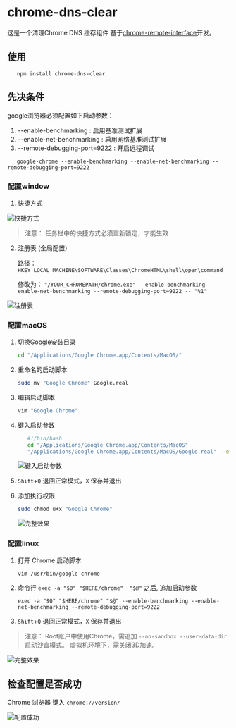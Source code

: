 # chrome-dns-clear

   这是一个清理Chrome DNS 缓存组件 基于[chrome-remote-interface](https://github.com/cyrus-and/chrome-remote-interface)开发。

## 使用

```
   npm install chrome-dns-clear
```

## 先决条件

google浏览器必须配置如下启动参数：

1. --enable-benchmarking : 启用基准测试扩展
2. --enable-net-benchmarking : 启用网络基准测试扩展
3. --remote-debugging-port=9222 : 开启远程调试

```
   google-chrome --enable-benchmarking --enable-net-benchmarking --remote-debugging-port=9222
```

### 配置window

1. 快捷方式

  ![快捷方式](https://user-images.githubusercontent.com/22534950/46649062-2fc3e600-cbca-11e8-8ef8-e87aa5e582b5.jpg)

  > 注意： 任务栏中的快捷方式必须重新锁定，才能生效

2. 注册表 (全局配置)

   路径：`HKEY_LOCAL_MACHINE\SOFTWARE\Classes\ChromeHTML\shell\open\command`

   修改为： `"/YOUR_CHROMEPATH/chrome.exe" --enable-benchmarking --enable-net-benchmarking --remote-debugging-port=9222 -- "%1"`

  ![注册表](https://user-images.githubusercontent.com/22534950/46649063-305c7c80-cbca-11e8-83f4-f4bbf5cacf35.jpg)

### 配置macOS

1. 切换Google安装目录

   ```bash
   cd "/Applications/Google Chrome.app/Contents/MacOS/"
   ```
   
2. 重命名的启动脚本

   ```bash
   sudo mv "Google Chrome" Google.real
   ```
   
3. 编辑启动脚本

   ```bash
   vim "Google Chrome"
   ```
   
4. 键入启动参数

   ```bash
      #!/bin/bash
      cd "/Applications/Google Chrome.app/Contents/MacOS"
      "/Applications/Google Chrome.app/Contents/MacOS/Google.real" --enable-benchmarking --enable-net-benchmarking --remote-debugging-port=9222
   ```
   ![键入启动参数](https://user-images.githubusercontent.com/22534950/46655908-6821ef00-cbdf-11e8-9d38-006823ce9cde.jpg)
   
5. `Shift`+`Q` 退回正常模式，`X` 保存并退出

6. 添加执行权限

   ```bash
   sudo chmod u+x "Google Chrome"
   ```
   
   ![完整效果](https://user-images.githubusercontent.com/22534950/46655909-6821ef00-cbdf-11e8-811e-2d8eaa57b46c.jpg)
   
### 配置linux

1. 打开 Chrome 启动脚本

   ```
   vim /usr/bin/google-chrome
   ```
   
2. 命令行 `exec -a "$0" "$HERE/chrome"  "$@"` 之后, 追加启动参数

   ```
   exec -a "$0" "$HERE/chrome" "$@" --enable-benchmarking --enable-net-benchmarking --remote-debugging-port=9222
   ```
   
3. `Shift`+`Q` 退回正常模式，`X` 保存并退出

> 注意： Root账户中使用Chrome，需追加 `--no-sandbox --user-data-dir` 启动沙盒模式。 虚拟机环境下，需关闭3D加速。

![完整效果](https://user-images.githubusercontent.com/22534950/46817987-b509ef00-cdb2-11e8-8388-8dd2afe79b66.PNG)

## 检查配置是否成功

Chrome 浏览器 键入 `chrome://version/` 

![配置成功](https://user-images.githubusercontent.com/22534950/46818626-475ec280-cdb4-11e8-9870-9c552c52c33f.PNG)
